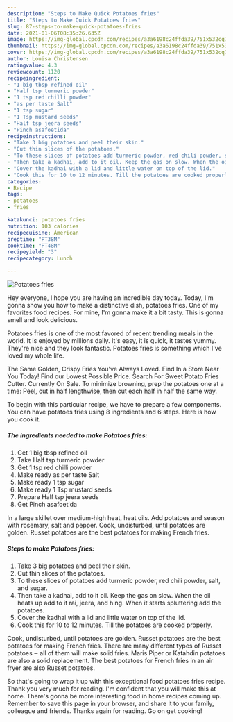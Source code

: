 ```yaml
---
description: "Steps to Make Quick Potatoes fries"
title: "Steps to Make Quick Potatoes fries"
slug: 87-steps-to-make-quick-potatoes-fries
date: 2021-01-06T08:35:26.635Z
image: https://img-global.cpcdn.com/recipes/a3a6198c24ffda39/751x532cq70/potatoes-fries-recipe-main-photo.jpg
thumbnail: https://img-global.cpcdn.com/recipes/a3a6198c24ffda39/751x532cq70/potatoes-fries-recipe-main-photo.jpg
cover: https://img-global.cpcdn.com/recipes/a3a6198c24ffda39/751x532cq70/potatoes-fries-recipe-main-photo.jpg
author: Louisa Christensen
ratingvalue: 4.3
reviewcount: 1120
recipeingredient:
- "1 big tbsp refined oil"
- "Half tsp turmeric powder"
- "1 tsp red chilli powder"
- "as per taste Salt"
- "1 tsp sugar"
- "1 Tsp mustard seeds"
- "Half tsp jeera seeds"
- "Pinch asafoetida"
recipeinstructions:
- "Take 3 big potatoes and peel their skin."
- "Cut thin slices of the potatoes."
- "To these slices of potatoes add turmeric powder, red chili powder, salt, and sugar."
- "Then take a kadhai, add to it oil. Keep the gas on slow. When the oil heats up add to it rai, jeera, and hing. When it starts spluttering add the potatoes."
- "Cover the kadhai with a lid and little water on top of the lid."
- "Cook this for 10 to 12 minutes. Till the potatoes are cooked properly."
categories:
- Recipe
tags:
- potatoes
- fries

katakunci: potatoes fries 
nutrition: 103 calories
recipecuisine: American
preptime: "PT38M"
cooktime: "PT48M"
recipeyield: "3"
recipecategory: Lunch

---
```



![Potatoes fries](https://img-global.cpcdn.com/recipes/a3a6198c24ffda39/751x532cq70/potatoes-fries-recipe-main-photo.jpg)

Hey everyone, I hope you are having an incredible day today. Today, I'm gonna show you how to make a distinctive dish, potatoes fries. One of my favorites food recipes. For mine, I'm gonna make it a bit tasty. This is gonna smell and look delicious.

Potatoes fries is one of the most favored of recent trending meals in the world. It is enjoyed by millions daily. It's easy, it is quick, it tastes yummy. They're nice and they look fantastic. Potatoes fries is something which I've loved my whole life.

The Same Golden, Crispy Fries You&#39;ve Always Loved. Find In a Store Near You Today! Find our Lowest Possible Price. ‪Search For Sweet Potato Fries Cutter.‬ Currently On Sale. To minimize browning, prep the potatoes one at a time: Peel, cut in half lengthwise, then cut each half in half the same way.


To begin with this particular recipe, we have to prepare a few components. You can have potatoes fries using 8 ingredients and 6 steps. Here is how you cook it.

<!--inarticleads1-->

##### The ingredients needed to make Potatoes fries:

1. Get 1 big tbsp refined oil
1. Take Half tsp turmeric powder
1. Get 1 tsp red chilli powder
1. Make ready as per taste Salt
1. Make ready 1 tsp sugar
1. Make ready 1 Tsp mustard seeds
1. Prepare Half tsp jeera seeds
1. Get Pinch asafoetida


In a large skillet over medium-high heat, heat oils. Add potatoes and season with rosemary, salt and pepper. Cook, undisturbed, until potatoes are golden. Russet potatoes are the best potatoes for making French fries. 

<!--inarticleads2-->

##### Steps to make Potatoes fries:

1. Take 3 big potatoes and peel their skin.
1. Cut thin slices of the potatoes.
1. To these slices of potatoes add turmeric powder, red chili powder, salt, and sugar.
1. Then take a kadhai, add to it oil. Keep the gas on slow. When the oil heats up add to it rai, jeera, and hing. When it starts spluttering add the potatoes.
1. Cover the kadhai with a lid and little water on top of the lid.
1. Cook this for 10 to 12 minutes. Till the potatoes are cooked properly.


Cook, undisturbed, until potatoes are golden. Russet potatoes are the best potatoes for making French fries. There are many different types of Russet potatoes ‒ all of them will make solid fries. Maris Piper or Katahdin potatoes are also a solid replacement. The best potatoes for French fries in an air fryer are also Russet potatoes. 

So that's going to wrap it up with this exceptional food potatoes fries recipe. Thank you very much for reading. I'm confident that you will make this at home. There's gonna be more interesting food in home recipes coming up. Remember to save this page in your browser, and share it to your family, colleague and friends. Thanks again for reading. Go on get cooking!

